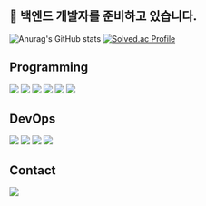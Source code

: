 
## 👋 백엔드 개발자를 준비하고 있습니다.

![Anurag's GitHub stats](https://github-readme-stats.vercel.app/api?username=ssjjaa-algo&show_icons=true&theme=radical)
[![Solved.ac Profile](http://mazassumnida.wtf/api/v2/generate_badge?boj=lll_lll)](https://solved.ac/lll_lll/)


<!--TECH STACK -->
<h2>Programming</h2>
<a href="#" target="_blank"><img src="https://img.shields.io/badge/java-007396?style=flat-square&logo=Java&logoColor=white"></a>
<a href="#" target="_blank"><img src="https://img.shields.io/badge/SPRING-6DB33F?style=flat-square&logo=spring&logoColor=white"/></a>
<a href="#" target="_blank"><img src="https://img.shields.io/badge/SPRINGBOOT-6DB33F?style=flat-square&logo=springboot&logoColor=white"/></a>
<a href="#" target="_blank"><img src="https://img.shields.io/badge/MySQL-4479A1?style=flat-square&logo=mysql&logoColor=white"/></a>
<a href="#" target="_blank"><img src="https://img.shields.io/badge/REDIS-DC382D?style=flat-square&logo=redis&logoColor=white"/></a>
<a href="#" target="_blank"><img src="https://img.shields.io/badge/JAVASCRIPT-F7DF1E?style=flat-square&logo=javascript&logoColor=white"/></a>
<br/>

<!-- DevOps-->
<h2>DevOps</h2>
<a href="#" target="_blank"><img src="https://img.shields.io/badge/Jenkins-D24939?style=flat-square&logo=jenkins&logoColor=white"/></a>
<a href="#" target="_blank"><img src="https://img.shields.io/badge/Gitlab-FC6D26?style=flat-square&logo=gitlab&logoColor=white"/></a>
<a href="#" target="_blank"><img src="https://img.shields.io/badge/Docker-2496ED?style=flat-square&logo=docker&logoColor=white"/></a>
<a href="#" target="_blank"><img src="https://img.shields.io/badge/AWSEC2-FF9900?style=flat-square&logo=amazonec2&logoColor=white"/></a>

<h2>Contact</h2>
<a href="https://kksjae.notion.site/780a759e7a4047f3b37fbe022205c690?pvs=4" target="_blank"><img src="https://img.shields.io/badge/Notion-000000?style=flat-square&logo=notion&logoColor=white"/></a>
